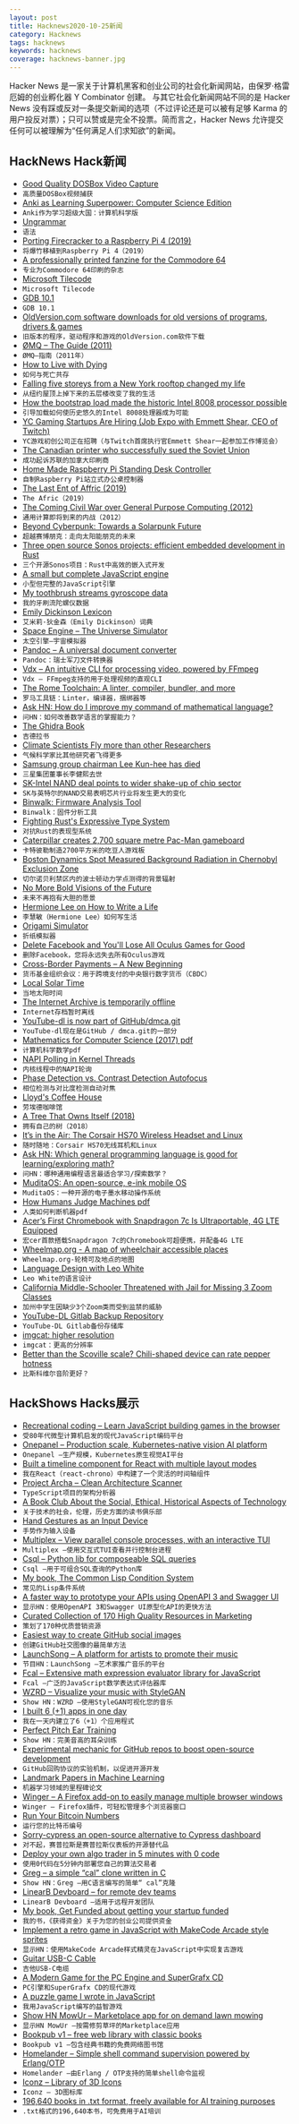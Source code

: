 ```yaml
---
layout: post
title: Hacknews2020-10-25新闻
category: Hacknews
tags: hacknews
keywords: hacknews
coverage: hacknews-banner.jpg
---
```


Hacker News 是一家关于计算机黑客和创业公司的社会化新闻网站，由保罗·格雷厄姆的创业孵化器 Y Combinator 创建。
与其它社会化新闻网站不同的是 Hacker News 没有踩或反对一条提交新闻的选项（不过评论还是可以被有足够 Karma 的用户投反对票）；只可以赞或是完全不投票。简而言之，Hacker News 允许提交任何可以被理解为“任何满足人们求知欲”的新闻。

## HackNews Hack新闻


- [Good Quality DOSBox Video Capture](https://susam.in/blog/good-quality-dosbox-video-capture/)
- `高质量DOSBox视频捕获`
- [Anki as Learning Superpower: Computer Science Edition](https://www.gresearch.co.uk/article/anki-as-learning-superpower-computer-science-edition/)
- `Anki作为学习超级大国：计算机科学版`
- [Ungrammar](https://rust-analyzer.github.io//blog/2020/10/24/introducing-ungrammar.html)
- `语法`
- [Porting Firecracker to a Raspberry Pi 4 (2019)](https://blog.cloudkernels.net/posts/firecracker-rpi4/)
- `将爆竹移植到Raspberry Pi 4（2019）`
- [A professionally printed fanzine for the Commodore 64](https://freeze64.com/)
- `专业为Commodore 64印刷的杂志`
- [Microsoft Tilecode](https://microsoft.github.io/tilecode/)
- `Microsoft Tilecode`
- [GDB 10.1](https://lists.gnu.org/archive/html/info-gnu/2020-10/msg00009.html)
- `GDB 10.1`
- [OldVersion.com software downloads for old versions of programs, drivers & games](http://www.oldversion.com/)
- `旧版本的程序，驱动程序和游戏的OldVersion.com软件下载`
- [ØMQ – The Guide (2011)](https://zguide.zeromq.org)
- `ØMQ–指南（2011年）`
- [How to Live with Dying](https://theamericanscholar.org/how-to-live-with-dying/)
- `如何与死亡共存`
- [Falling five storeys from a New York rooftop changed my life](https://www.smh.com.au/world/north-america/i-was-howling-in-pain-how-falling-five-storeys-from-a-new-york-rooftop-changed-my-life-20200910-p55u9y.html)
- `从纽约屋顶上掉下来的五层楼改变了我的生活`
- [How the bootstrap load made the historic Intel 8008 processor possible](https://www.righto.com/2020/10/how-bootstrap-load-made-historic-intel.html)
- `引导加载如何使历史悠久的Intel 8008处理器成为可能`
- [YC Gaming Startups Are Hiring (Job Expo with Emmett Shear, CEO of Twitch)](item?id=24880422)
- `YC游戏初创公司正在招聘（与Twitch首席执行官Emmett Shear一起参加工作博览会）`
- [The Canadian printer who successfully sued the Soviet Union](https://www.cbc.ca/archives/soviet-ship-seizure-solution-1.5763649?cmp=rss)
- `成功起诉苏联的加拿大印刷商`
- [Home Made Raspberry Pi Standing Desk Controller](https://timmyomahony.com/blog/home-made-standing-desk-raspberry-pi-controller)
- `自制Raspberry Pi站立式办公桌控制器`
- [The Last Ent of Affric (2019)](https://ati.woodlandtrust.org.uk/tree-search/tree?treeid=196972#/)
- `The Afric（2019）`
- [The Coming Civil War over General Purpose Computing (2012)](https://boingboing.net/2012/08/23/civilwar.html)
- `通用计算即将到来的内战（2012）`
- [Beyond Cyberpunk: Towards a Solarpunk Future](https://thedorkweb.substack.com/p/towards-a-solarpunk-future)
- `超越赛博朋克：走向太阳能朋克的未来`
- [Three open source Sonos projects: efficient embedded development in Rust](https://tech-blog.sonos.com/posts/three-open-source-sonos-projects-in-rust/)
- `三个开源Sonos项目：Rust中高效的嵌入式开发`
- [A small but complete JavaScript engine](https://bellard.org/quickjs/)
- `小型但完整的JavaScript引擎`
- [My toothbrush streams gyroscope data](https://blog.johannes-mittendorfer.com/artikel/2020/10/my-toothbrush-streams-gyroscope-data)
- `我的牙刷流陀螺仪数据`
- [Emily Dickinson Lexicon](https://edl.byu.edu)
- `艾米莉·狄金森（Emily Dickinson）词典`
- [Space Engine – The Universe Simulator](http://spaceengine.org/)
- `太空引擎–宇宙模拟器`
- [Pandoc – A universal document converter](https://pandoc.org/)
- `Pandoc：瑞士军刀文件转换器`
- [Vdx – An intuitive CLI for processing video, powered by FFmpeg](https://github.com/yuanqing/vdx)
- `Vdx – FFmpeg支持的用于处理视频的直观CLI`
- [The Rome Toolchain: A linter, compiler, bundler, and more](https://github.com/rome/tools)
- `罗马工具链：Linter，编译器，捆绑器等`
- [Ask HN: How do I improve my command of mathematical language?](item?id=24866734)
- `问HN：如何改善数学语言的掌握能力？`
- [The Ghidra Book](https://nostarch.com/GhidraBook)
- `吉德拉书`
- [Climate Scientists Fly more than other Researchers](https://braveneweurope.com/cardiff-university-climate-scientists-fly-more-than-other-researchers-first-global-study-suggests)
- `气候科学家比其他研究者飞得更多`
- [Samsung group chairman Lee Kun-hee has died](https://www.reuters.com/article/samsung-electronics-chairman/samsung-group-chairman-lee-kun-hee-died-says-samsung-idUSS6N2H600D)
- `三星集团董事长李健熙去世`
- [SK-Intel NAND deal points to wider shake-up of chip sector](https://asia.nikkei.com/Business/Business-deals/SK-Intel-NAND-deal-points-to-wider-shake-up-of-chip-sector)
- `SK与英特尔的NAND交易表明芯片行业将发生更大的变化`
- [Binwalk: Firmware Analysis Tool](https://github.com/ReFirmLabs/binwalk)
- `Binwalk：固件分析工具`
- [Fighting Rust's Expressive Type System](https://thefuntastic.com/blog/fighting-rusts-type-system)
- `对抗Rust的表现型系统`
- [Caterpillar creates 2,700 square metre Pac-Man gameboard](https://www.equipmentjournal.com/on-the-job/pac-man-caterpillar-creates-gameboard-video/)
- `卡特彼勒制造2700平方米的吃豆人游戏板`
- [Boston Dynamics Spot Measured Background Radiation in Chernobyl Exclusion Zone](https://www.ukrinform.ua/rubric-technology/3122689-robotpes-vid-boston-dynamics-zamirav-radiaciu-u-zoni-vidcuzenna.html)
- `切尔诺贝利禁区内的波士顿动力学点测得的背景辐射`
- [No More Bold Visions of the Future](https://jayriverlong.github.io/2020/10/24/future.html)
- `未来不再抱有大胆的愿景`
- [Hermione Lee on How to Write a Life](https://www.newstatesman.com/culture/books/2020/10/hermione-lee-how-write-life)
- `李慧敏（Hermione Lee）如何写生活`
- [Origami Simulator](https://origamisimulator.org/)
- `折纸模拟器`
- [Delete Facebook and You'll Lose All Oculus Games for Good](https://www.gamespot.com/articles/delete-facebook-and-youll-lose-all-oculus-games-for-good/1100-6483716/)
- `删除Facebook，您将永远失去所有Oculus游戏`
- [Cross-Border Payments – A New Beginning](https://www.imf.org/en/News/Seminars/Conferences/2020/10/19/cross-border-payment)
- `货币基金组织会议：用于跨境支付的中央银行数字货币（CBDC）`
- [Local Solar Time](https://www.jefftk.com/p/local-solar-time)
- `当地太阳时间`
- [The Internet Archive is temporarily offline](https://twitter.com/internetarchive/status/1320201941188706305)
- `Internet存档暂时离线`
- [YouTube-dl is now part of GitHub/dmca.git](https://github.com/github/dmca/tree/416da574ec0df3388f652e44f7fe71b1e3a4701f)
- `YouTube-dl现在是GitHub / dmca.git的一部分`
- [Mathematics for Computer Science (2017) pdf](https://courses.csail.mit.edu/6.042/spring17/mcs.pdf)
- `计算机科学数学pdf`
- [NAPI Polling in Kernel Threads](https://lwn.net/Articles/833840/)
- `内核线程中的NAPI轮询`
- [Phase Detection vs. Contrast Detection Autofocus](https://www.creative-photographer.com/phase-detection-contrast-detection-autofocus/)
- `相位检测与对比度检测自动对焦`
- [Lloyd's Coffee House](https://en.wikipedia.org/wiki/Lloyd%27s_Coffee_House)
- `劳埃德咖啡馆`
- [A Tree That Owns Itself (2018)](https://thetreeographer.com/2018/03/22/the-tree-that-owns-itself/)
- `拥有自己的树（2018）`
- [It’s in the Air: The Corsair HS70 Wireless Headset and Linux](https://boilingsteam.com/its-in-the-air-the-corsair-hs70-wireless-headset-linux/)
- `随时随地：Corsair HS70无线耳机和Linux`
- [Ask HN: Which general programming language is good for learning/exploring math?](item?id=24884561)
- `问HN：哪种通用编程语言最适合学习/探索数学？`
- [MuditaOS: An open-source, e-ink mobile OS](https://mudita.com/products/pure/muditaos/)
- `MuditaOS：一种开源的电子墨水移动操作系统`
- [How Humans Judge Machines pdf](https://static1.squarespace.com/static/5e6bac9e0eedae432b177355/t/5f728a3eec407a43c678f067/1601342039925/HHJM-CompleteDigitalEdition.pdf)
- `人类如何判断机器pdf`
- [Acer’s First Chromebook with Snapdragon 7c Is Ultraportable, 4G LTE Equipped](https://news.acer.com/acers-first-chromebook-with-the-qualcomm-snapdragon-7c-compute-platform-is-ultraportable-4g-lte-equipped)
- `宏cer首款搭载Snapdragon 7c的Chromebook可超便携，并配备4G LTE`
- [Wheelmap.org - A map of wheelchair accessible places](https://wheelmap.org/)
- `Wheelmap.org-轮椅可及地点的地图`
- [Language Design with Leo White](https://signalsandthreads.com/language-design/)
- `Leo White的语言设计`
- [California Middle-Schooler Threatened with Jail for Missing 3 Zoom Classes](https://www.dailywire.com/news/california-middle-schooler-threatened-with-jail-time-for-missing-90-minutes-of-zoom-class)
- `加州中学生因缺少3个Zoom类而受到监禁的威胁`
- [YouTube-DL Gitlab Backup Repository](https://gitlab.com/ytdl-org/youtube-dl)
- `YouTube-DL Gitlab备份存储库`
- [imgcat: higher resolution](https://github.com/trashhalo/imgcat/issues/3)
- `imgcat：更高的分辨率`
- [Better than the Scoville scale? Chili-shaped device can rate pepper hotness](https://arstechnica.com/science/2020/10/just-how-hot-is-that-pepper-new-chili-shaped-portable-device-could-tell-you/)
- `比斯科维尔音阶更好？`


## HackShows Hacks展示

- [ Recreational coding – Learn JavaScript building games in the browser](https://codeguppy.com)
- `受80年代微型计算机启发的现代JavaScript编码平台`
- [ Onepanel – Production scale, Kubernetes-native vision AI platform](https://github.com/onepanelio/core)
- `Onepanel –生产规模，Kubernetes原生视觉AI平台`
- [ Built a timeline component for React with multiple layout modes](https://github.com/prabhuignoto/react-chrono)
- `我在React（react-chrono）中构建了一个灵活的时间轴组件`
- [ Project Archa – Clean Architecture Scanner](https://arc.patico.pro)
- `TypeScript项目的架构分析器`
- [ A Book Club About the Social, Ethical, Historical Aspects of Technology](https://launchpass.com/tech-culture-club)
- `关于技术的社会，伦理，历史方面的读书俱乐部`
- [ Hand Gestures as an Input Device](https://github.com/bm371613/gest)
- `手势作为输入设备`
- [ Multiplex – View parallel console processes, with an interactive TUI](https://github.com/dankilman/multiplex)
- `Multiplex –使用交互式TUI查看并行控制台进程`
- [ Csql – Python lib for composeable SQL queries](https://github.com/akdor1154/python-csql)
- `Csql –用于可组合SQL查询的Python库`
- [ My book, The Common Lisp Condition System](https://www.amazon.com/Common-Lisp-Condition-System-Mechanisms/dp/148426133X)
- `常见的Lisp条件系统`
- [ A faster way to prototype your APIs using OpenAPI 3 and Swagger UI](https://github.com/egorsmkv/openapi3-generator)
- `显示HN：使用OpenAPI 3和Swagger UI原型化API的更快方法`
- [ Curated Collection of 170 High Quality Resources in Marketing](https://swipe.tejasrane.co/)
- `策划了170种优质营销资源`
- [ Easiest way to create GitHub social images](https://socialify.git.ci/)
- `创建GitHub社交图像的最简单方法`
- [ LaunchSong – A platform for artists to promote their music](http://www.launchsong.com)
- `节目HN：LaunchSong –艺术家推广音乐的平台`
- [ Fcal – Extensive math expression evaluator library for JavaScript](https://github.com/5anthosh/fcal)
- `Fcal –广泛的JavaScript数学表达式评估器库`
- [ WZRD – Visualize your music with StyleGAN](https://wzrd.ai/)
- `Show HN：WZRD –使用StyleGAN可视化您的音乐`
- [ I built 6 (+1) apps in one day](https://danieldallos.com/posts/2020/07/how-i-built-6-1-apps-in-one-day/)
- `我在一天内建立了6（+1）个应用程式`
- [ Perfect Pitch Ear Training](http://sergeykish.com/perfect-pitch-ear-training)
- `Show HN：完美音高的耳朵训练`
- [ Experimental mechanic for GitHub repos to boost open-source development](https://github.com/redbtc/octocat-loves-bitcoin)
- `GitHub回购协议的实验机制，以促进开源开发`
- [ Landmark Papers in Machine Learning](https://github.com/daturkel/learning-papers)
- `机器学习领域的里程碑论文`
- [ Winger – A Firefox add-on to easily manage multiple browser windows](https://addons.mozilla.org/en-US/firefox/addon/winger/)
- `Winger – Firefox插件，可轻松管理多个浏览器窗口`
- [ Run Your Bitcoin Numbers](https://mybtcstats.com/#/)
- `运行您的比特币编号`
- [ Sorry-cypress an open-source alternative to Cypress dashboard](https://sorry-cypress.dev/)
- `对不起，赛普拉斯是赛普拉斯仪表板的开源替代品`
- [ Deploy your own algo trader in 5 minutes with 0 code](https://streak.world)
- `使用0代码在5分钟内部署您自己的算法交易者`
- [ Greg – a simple “cal” clone written in C](https://greg-calendar.vercel.app)
- `Show HN：Greg –用C语言编写的简单“ cal”克隆`
- [ LinearB Devboard – for remote dev teams](https://linearb.io/dev-lead/)
- `LinearB Devboard –适用于远程开发团队`
- [ My book, Get Funded about getting your startup funded](https://www.amazon.com/Get-Funded-Entrepreneurs-Successful-Fundraising/dp/1260459063/ref=sr_1_1?dchild=1&keywords=get+funded&qid=1603470820&s=books&sr=1-1)
- `我的书，《获得资金》关于为您的创业公司提供资金`
- [ Implement a retro game in JavaScript with MakeCode Arcade style sprites](https://codeguppy.com/code.html?t=mars_attack&list=games)
- `显示HN：使用MakeCode Arcade样式精灵在JavaScript中实现复古游戏`
- [ Guitar USB-C Cable](https://bit.ly/2TgGQYJ)
- `吉他USB-C电缆`
- [ A Modern Game for the PC Engine and SuperGrafx CD](https://nicole.express/2020/space-ava-201-release.html)
- `PC引擎和SuperGrafx CD的现代游戏`
- [ A puzzle game I wrote in JavaScript](https://victorribeiro.com/scramble)
- `我用JavaScript编写的益智游戏`
- [Show HN MowUr – Marketplace app for on demand lawn mowing](http://www.mowur.com)
- `显示HN MowUr –按需修剪草坪的Marketplace应用`
- [ Bookpub v1 – free web library with classic books](http://bookpub.club)
- `Bookpub v1 –包含经典书籍的免费网络图书馆`
- [ Homelander – Simple shell command supervision powered by Erlang/OTP](https://github.com/blandinw/homelander)
- `Homelander –由Erlang / OTP支持的简单shell命令监视`
- [ Iconz – Library of 3D Icons](http://iconz.design/)
- `Iconz – 3D图标库`
- [ 196,640 books in .txt format, freely available for AI training purposes](https://twitter.com/theshawwn/status/1320282149329784833)
- `.txt格式的196,640本书，可免费用于AI培训`

